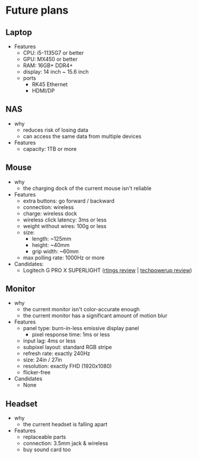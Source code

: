# Future plans

## Laptop

- Features
  - CPU: i5-1135G7 or better
  - GPU: MX450 or better
  - RAM: 16GB+ DDR4+
  - display: 14 inch ~ 15.6 inch
  - ports
    - RK45 Ethernet
    - HDMI/DP

## NAS

- why
  - reduces risk of losing data
  - can access the same data from multiple devices
- Features
  - capacity: 1TB or more

## Mouse

- why
  - the charging dock of the current mouse isn't reliable
- Features
  - extra buttons: go forward / backward
  - connection: wireless
  - charge: wireless dock
  - wireless click latency: 3ms or less
  - weight without wires: 100g or less
  - size:
    - length: ~125mm
    - height: ~40mm
    - grip width: ~60mm
  - max polling rate: 1000Hz or more
- Candidates:
  - Logitech G PRO X SUPERLIGHT ([rtings review](https://www.rtings.com/mouse/reviews/logitech/g-pro-x-superlight) | [techpowerup review](https://www.techpowerup.com/review/logitech-pro-wireless-mouse))

## Monitor

- why
  - the current monitor isn't color-accurate enough
  - the current monitor has a significant amount of motion blur
- Features
  - panel type: burn-in-less emissive display panel
    - pixel response time: 1ms or less
  - input lag: 4ms or less
  - subpixel layout: standard RGB stripe
  - refresh rate: exactly 240Hz
  - size: 24in / 27in
  - resolution: exactly FHD (1920x1080)
  - flicker-free
- Candidates
  - None

## Headset

- why
  - the current headset is falling apart
- Features
  - replaceable parts
  - connection: 3.5mm jack & wireless
  - buy sound card too
